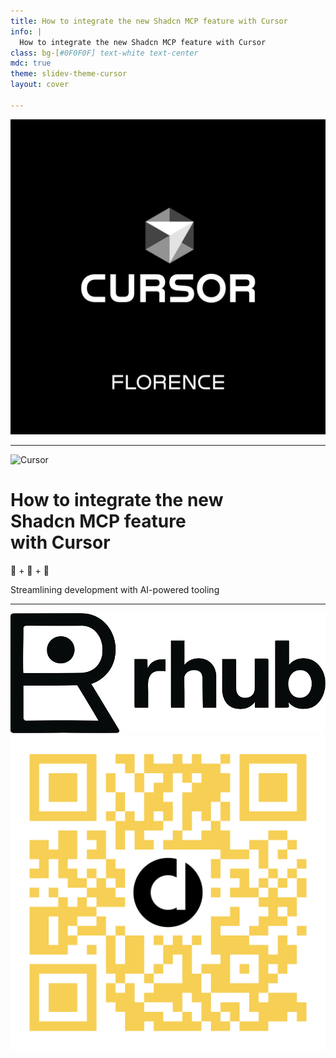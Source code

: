 ```yaml
---
title: How to integrate the new Shadcn MCP feature with Cursor
info: |
  How to integrate the new Shadcn MCP feature with Cursor
class: bg-[#0F0F0F] text-white text-center
mdc: true
theme: slidev-theme-cursor
layout: cover

---
```


<div class="flex items-center justify-center h-full">
  <img src="/assets/Cursor_Italy.png" alt="Cursor Italy" class="w-96 h-96 object-contain" />
</div>

---

<div class="flex flex-col items-center text-center space-y-4">
  <img src="/assets/cursor-horizontal-dark-bg-full-color@4x.png" alt="Cursor" class="w-40 h-40 object-contain" />
  <div class="space-y-3">
    <h1 class="text-3xl font-bold leading-tight">How to integrate the new<br/>Shadcn MCP feature<br/>with Cursor</h1>
    <p class="text-lg text-blue-300 font-semibold">🔧 + 🔗 + 🧠</p>
    <p class="text-base opacity-80">Streamlining development with AI-powered tooling</p>
  </div>
</div>

---

<div class="flex flex-col items-center justify-center h-full space-y-8">
  <img src="/assets/rhub_logo_transparent.png" alt="Rhub Logo" class="w-64 h-auto object-contain invert" />
  <img src="/assets/rhub-qrcode.png" alt="Rhub QR Code" class="w-48 h-48 object-contain" />
</div> 
